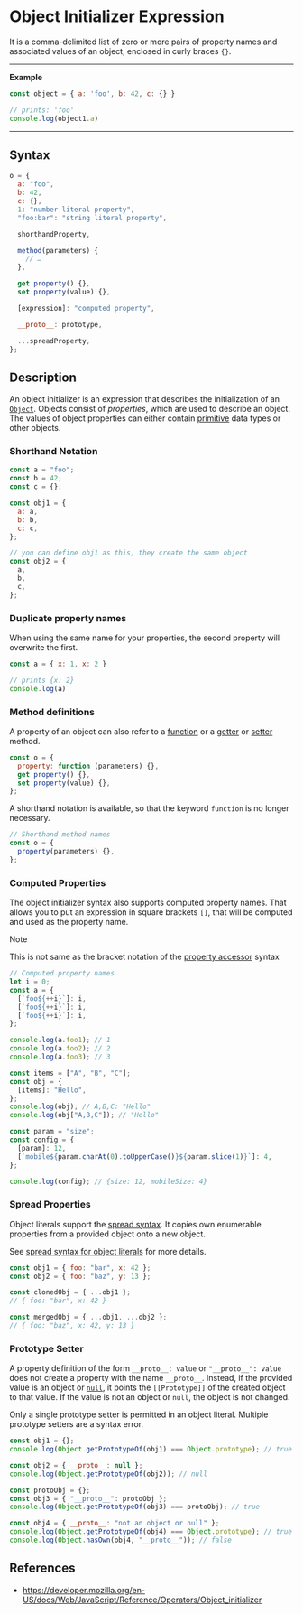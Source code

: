 # Object Initializer Expression

It is a comma-delimited list of zero or more pairs of property names and associated values of an object, enclosed in curly braces `{}`.

---
**Example**

```js
const object = { a: 'foo', b: 42, c: {} }

// prints: 'foo'
console.log(object1.a)
```

---
## Syntax

```js
o = {
  a: "foo",
  b: 42,
  c: {},
  1: "number literal property",
  "foo:bar": "string literal property",

  shorthandProperty,

  method(parameters) {
    // …
  },

  get property() {},
  set property(value) {},

  [expression]: "computed property",

  __proto__: prototype,

  ...spreadProperty,
};
```

## Description

An object initializer is an expression that describes the initialization of an [`Object`](https://developer.mozilla.org/en-US/docs/Web/JavaScript/Reference/Global_Objects/Object). Objects consist of _properties_, which are used to describe an object. The values of object properties can either contain [primitive](https://developer.mozilla.org/en-US/docs/Glossary/Primitive) data types or other objects.

### Shorthand Notation

```js
const a = "foo";
const b = 42;
const c = {};

const obj1 = {
  a: a,
  b: b,
  c: c,
};

// you can define obj1 as this, they create the same object
const obj2 = {
  a,
  b,
  c,
};
```

### Duplicate property names

When using the same name for your properties, the second property will overwrite the first.

```js
const a = { x: 1, x: 2 }

// prints {x: 2}
console.log(a)
```

### Method definitions

A property of an object can also refer to a [function](javascript/function) or a [getter](javascript/function/getter) or [setter](javascript/function/getter) method.

```js
const o = {
  property: function (parameters) {},
  get property() {},
  set property(value) {},
};
```

A shorthand notation is available, so that the keyword `function` is no longer necessary.

```js
// Shorthand method names
const o = {
  property(parameters) {},
};
```

### Computed Properties

The object initializer syntax also supports computed property names. That allows you to put an expression in square brackets `[]`, that will be computed and used as the property name.

> [!note]
> This is not same as the bracket notation of the [property accessor](https://developer.mozilla.org/en-US/docs/Web/JavaScript/Reference/Operators/Property_accessors) syntax

```js
// Computed property names
let i = 0;
const a = {
  [`foo${++i}`]: i,
  [`foo${++i}`]: i,
  [`foo${++i}`]: i,
};

console.log(a.foo1); // 1
console.log(a.foo2); // 2
console.log(a.foo3); // 3

const items = ["A", "B", "C"];
const obj = {
  [items]: "Hello",
};
console.log(obj); // A,B,C: "Hello"
console.log(obj["A,B,C"]); // "Hello"

const param = "size";
const config = {
  [param]: 12,
  [`mobile${param.charAt(0).toUpperCase()}${param.slice(1)}`]: 4,
};

console.log(config); // {size: 12, mobileSize: 4}
```

### Spread Properties

Object literals support the [spread syntax](javascript/expressions/spread-syntax). It copies own enumerable properties from a provided object onto a new object.

See [spread syntax for object literals](javascript/expressions/spread-syntax#object-literal) for more details.

```js
const obj1 = { foo: "bar", x: 42 };
const obj2 = { foo: "baz", y: 13 };

const clonedObj = { ...obj1 };
// { foo: "bar", x: 42 }

const mergedObj = { ...obj1, ...obj2 };
// { foo: "baz", x: 42, y: 13 }
```

### Prototype Setter

A property definition of the form `__proto__: value` or `"__proto__": value` does not create a property with the name `__proto__`. Instead, if the provided value is an object or [`null`](javascript/operators/null), it points the `[[Prototype]]` of the created object to that value. If the value is not an object or `null`, the object is not changed.

Only a single prototype setter is permitted in an object literal. Multiple prototype setters are a syntax error.

```js
const obj1 = {};
console.log(Object.getPrototypeOf(obj1) === Object.prototype); // true

const obj2 = { __proto__: null };
console.log(Object.getPrototypeOf(obj2)); // null

const protoObj = {};
const obj3 = { "__proto__": protoObj };
console.log(Object.getPrototypeOf(obj3) === protoObj); // true

const obj4 = { __proto__: "not an object or null" };
console.log(Object.getPrototypeOf(obj4) === Object.prototype); // true
console.log(Object.hasOwn(obj4, "__proto__")); // false
```

## References

- https://developer.mozilla.org/en-US/docs/Web/JavaScript/Reference/Operators/Object_initializer
